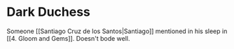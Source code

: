 # Dark Duchess

Someone [[Santiago Cruz de los Santos|Santiago]] mentioned in his sleep in [[4. Gloom and Gems]]. Doesn't bode well.